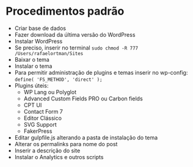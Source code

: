 # Procedimentos padrão
- Criar base de dados
- Fazer download da última versão do WordPress
- Instalar WordPress 
- Se preciso, inserir no terminal ```sudo chmod -R 777 /Users/rafaelortman/Sites```
- Baixar o tema
- Instalar o tema
- Para permitir administração de plugins e temas inserir no wp-config: ```define( 'FS_METHOD', 'direct' );```
- Plugins úteis:
    - WP Lang ou Polyglot
    - Advanced Custom Fields PRO ou Carbon fields
    - CPT UI
    - Contact Form 7
    - Editor Clássico
    - SVG Support
    - FakerPress
- Editar gulpfile.js alterando a pasta de instalação do tema
- Alterar os permalinks para nome do post
- Inserir a descrição do site
- Instalar o Analytics e outros scripts 
